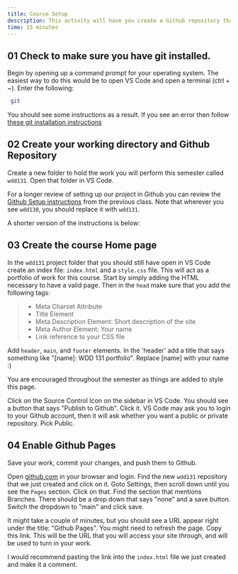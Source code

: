 ```yaml
---
title: Course Setup
description: This activity will have you create a Github repository that will be used to keep track of the code we write, and be used for hosting our pages as well.
time: 15 minutes
---
```


## **01** Check to make sure you have git installed.

Begin by opening up a command prompt for your operating system. The easiest way to do this would be to open VS Code and open a terminal (ctrl + ~). Enter the following:

```bash
 git
```

You should see some instructions as a result. If you see an error then follow [these git installation instructions](https://byui-cit.github.io/learning-modules/modules/general/hosting-git-gihub/ponder1/)

## **02** Create your working directory and Github Repository

Create a new folder to hold the work you will perform this semester called `wdd131`. Open that folder in VS Code.

For a longer review of setting up our project in Github you can review the [Github Setup instructions](https://byui-wdd.github.io/wdd130/activities/w02-hosting-setup-online.html/) from the previous class. Note that wherever you see `wdd130`, you should replace it with `wdd131`.

A shorter version of the instructions is below:


## **03** Create the course Home page

In the `wdd131` project folder that you should still have open in VS Code create an index file: `index.html` and a `style.css` file.  This will act as a portfolio of work for this course. Start by simply adding the HTML necessary to have a valid page. Then in the `head` make sure that you add the following tags:

> - Meta Charset Attribute
> - Title Element
> - Meta Description Element: Short description of the site
> - Meta Author Element: Your name
> - Link reference to your CSS file

Add `header`, `main`, and `footer` elements. In the 'header' add a title that says something like "[name]: WDD 131 portfolio". Replace [name] with your name :)

You are encouraged throughout the semester as things are added to style this page.

Click on the Source Control Icon on the sidebar in VS Code. You should see a button that says "Publish to Github". Click it. VS Code may ask you to login to your Github account, then it will ask whether you want a public or private repository. Pick Public.

## **04** Enable Github Pages

Save your work, commit your changes, and push them to Github.

Open [github.com](https://github.com) in your browser and login. Find the new `wdd131` repository that we just created and click on it. Goto Settings, then scroll down until you see the `Pages` section. Click on that. Find the section that mentions Branches.  There should be a drop down that says "none" and a save button. Switch the dropdown to "main" and click save.

It might take a couple of minutes, but you should see a URL appear right under the title: "Github Pages". You might need to refresh the page.  Copy this link. This will be the URL that you will access your site through, and will be used to turn in your work.

I would recommend pasting the link into the `index.html` file we just created and make it a comment.
